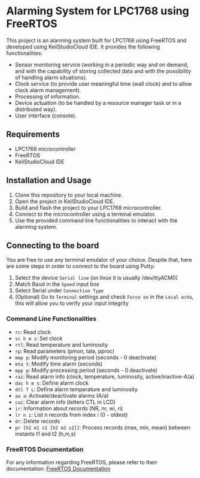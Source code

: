 # Alarming System for LPC1768 using FreeRTOS
This project is an alarming system built for LPC1768 using FreeRTOS and developed using KeilStudioCloud IDE. It provides the following functionalities:

- Sensor monitoring service (working in a periodic way and on demand, and with the capability of storing collected data and with the possibility of handling alarm situations).
- Clock service (to provide user meaningful time (wall clock) and to allow clock alarm management).
- Processing of information.
- Device actuation (to be handled by a resource manager task or in a distributed way).
- User interface (console).

## Requirements

- LPC1768 microcontroller
- FreeRTOS
- KeilStudioCloud IDE

## Installation and Usage

1. Clone this repository to your local machine.
2. Open the project in KeilStudioCloud IDE.
3. Build and flash the project to your LPC1768 microcontroller.
4. Connect to the microcontroller using a terminal emulator.
5. Use the provided command line functionalities to interact with the alarming system.


## Connecting to the board
You are free to use any terminal emulator of your choice. Despite that, here are some steps in order to connect to the board using Putty:
1. Select the device `Serial line` (on linux it is usually /dev/ttyACM0)
2. Match Baud in the `Speed` input box
3. Select Serial under `Connection Type`
4. (Optional) Go to `Terminal` settings and check `Force on` in the `Local echo`, this will allow you to verify your input integrity

### Command Line Functionalities

- `rc`: Read clock
- `sc h m s`: Set clock
- `rtl`: Read temperature and luminosity
- `rp`: Read parameters (pmon, tala, pproc)
- `mmp p`: Modify monitoring period (seconds - 0 deactivate)
- `mta t`: Modify time alarm (seconds)
- `mpp p`: Modify processing period (seconds - 0 deactivate)
- `rai`: Read alarm info (clock, temperature, luminosity, active/inactive-A/a)
- `dac h m s`: Define alarm clock
- `dtl T L`: Define alarm temperature and luminosity
- `aa a`: Activate/deactivate alarms (A/a)
- `cai`: Clear alarm info (letters CTL in LCD)
- `ir`: Information about records (NR, nr, wi, ri)
- `lr n i`: List n records from index i (0 - oldest)
- `dr`: Delete records
- `pr [h1 m1 s1 [h2 m2 s2]]`: Process records (max, min, mean) between instants t1 and t2 (h,m,s)

### FreeRTOS Documentation

For any information regarding FreeRTOS, please refer to their documentation: [FreeRTOS Documentation](https://www.freertos.org/)
